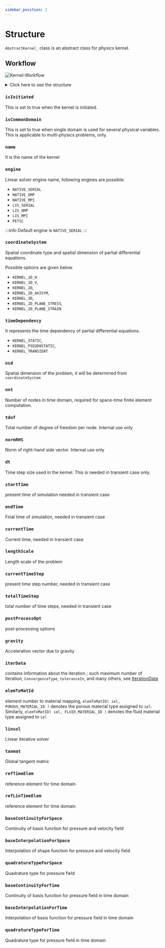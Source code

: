 ```yaml
---
sidebar_position: 2
---
```


# Structure

`AbstractKernel_` class is an abstract class for physics kernel.

## Workflow

![Kernel-Workflow](figures/Kernel-Workflow.svg)

<details>
<summary>Click here to see the structure</summary>
<div>

```fortran
TYPE, ABSTRACT :: AbstractKernel_
  LOGICAL(LGT) :: isInitiated = .FALSE.
  !! This variable is Set to true when we initiate the kernel
  LOGICAL(LGT) :: isCommonDomain = .TRUE.
  !! This variable is True when the domain is common
  !! It is useful in the case of multi-physics simulations.
  !! In multi-physics applications different fields can have different
  !! type and order of shape functions. To construct such shape functions
  !! we may have to use different finite element meshes (hence, domains).
  !! For example, in the fluid mechanics, we often use Taylor-Hood element
  !! Which employs different order of interpolation for pressure and velocity.
  !! NOTE: In most of the application isCommonDomain is TRUE.
  TYPE(String) :: name
  !! This is the name of the kernel. It can be anything you want.
  TYPE(String) :: engine
  !! Which type of linear solver library (engine) we use to
  !! solve system of linear equations. We can specify following
  !! values.
  !! `NATIVE_SERIAL`
  !! `NATIVE_OMP`
  !! `NATIVE_MPI`
  !! `LIS_SERIAL`
  !! `LIS_OMP`
  !! `LIS_MPI`
  !! `PETSC`
  INTEGER(I4B) :: coordinateSystem = DEFAULT_coordinateSystem
  !! Spatial coordinate system type. It can take following values
  !! `KERNEL_CARTESIAN` for Cartesian coordinates
  !! `KERNEL_CYLINDRICAL` for Cylinderical coordinates
  !! `KERNEL_SPHERICAL` for Sperical coordinates
  !! NOTE: These parameters are defined in the AbstractKernelParam module.
  INTEGER(I4B) :: maxIter = DEFAULT_maxIter
  !! Maximum  number of iteration iterations
  !! This is useful when when we use iterative solvers like
  !! Newton method, Modified Newton method, or Iterative-predictor solvers.
  !! NOTE: DEFAULT_maxIter is defined in AbstractKernelParam
  INTEGER(I4B) :: timeDependency = 0
  !! This variable indicates if the problem is time dependent or not.
  !! It can take following values:
  !! KERNEL_STEADY  or KERNEL_STATIC
  !! KERNEL_PSEUDOSTATIC
  !! KERNEL_TRANSIENT or KERNEL_DYNAMIC
  !! NOTE: These variables are defined in AbstractKernelParam
  INTEGER(I4B) :: nsd = 0
  !! Spatial dimension of the problem,
  INTEGER(I4B) :: nnt = 1
  !! Number of nodes in time element
  !! NOTE: This variables is used only in space-time finite element methods
  INTEGER(I4B) :: tdof = 0
  !! Total number of degree of freedom per node
  !! NOTE: This variable is Set internally by each kernel while
  !! Setting the kernel.
  REAL(DFP) :: normRHS = 0.0_DFP
  !! norm of the right-hand-side vector in the system of linear equations
  !! NOTE: This variable is used internally
  REAL(DFP) :: dt = 0.0_DFP
  !! Time step size used in the pseudostatic and dynamic problems
  !! Needed in transient case
  REAL(DFP) :: startTime = 0.0
  !! Starting time of simulation
  !! NOTE: This varible is needed in the transient or pseudostatic simulation
  !! only.
  REAL(DFP) :: endTime = 0.0
  !! Final time of the simulation
  !! NOTE: This varible is needed in the transient or pseudostatic simulation
  !! only.
  REAL(DFP) :: currentTime = 0.0
  !! The current time of the simulation
  !! NOTE: This varible is needed in the transient simulation only.
  INTEGER(I4B) :: currentTimeStep = 1
  !! Current time step number of the simulation.
  !! NOTE: This varible is needed in the transient simulation only.
  INTEGER(I4B) :: totalTimeStep = 0
  !! Total number of time step number in the simulation.
  !! NOTE: This varible is needed in the transient simulation only.
  REAL(DFP) :: lengthScale = 1.0_DFP
  !! This variable denotes the length scale of the problem.
  !! NOTE: This variable is for internal use only.
  !! INTERNAL:
  INTEGER(I4B) :: postProcessOpt = 0
  !! Postprocessing options
  !! INFO: The actual action depends upon the specific kernels
  REAL(DFP) :: gravity(3) = 0.0_DFP
  !! Acceleration vector due to gravity
  TYPE(IterationData_) :: iterData
  !! Iteration data
  !! INFO: The actual action depends upon the specific kernels
  INTEGER(I4B), ALLOCATABLE :: elemToMatId(:, :)
  !! This variable denotes the Element number to material mapping.
  !! For example, `elemToMatID( iel, POROUS_MATERIAL_ID )` denotes the
  !! porous material type assigned to element number `iel`
  !! Similarly, `elemToMatID( iel, FLUID_MATERIAL_ID )` denotes
  !! the fluid material type assigned to element number `iel`.
  INTEGER(I4B), ALLOCATABLE :: dbcIndx(:)
  !! Indices where Dirichlet boundary conditions is prescribed
  !! INFO: This variable is for internal use only.
  !! It is formed from the Dirichlet boundary conditions.
  !! INTERNAL:
  CLASS(AbstractLinSolver_), POINTER :: linsol => NULL()
  !! A pointer to a Linear iterative solver
  !! NOTE: The actual linear solver depends upon the
  !! engine and type of problem. linsol is initiated in
  !! KernelInitiateFromParam routine.
  CLASS(AbstractMatrixField_), POINTER :: tanmat => NULL()
  !! Global tangent matrix
  !! NOTE: The actual form of tangent matrix depends upon the engine
  !! and type of problem.
  CLASS(Domain_), POINTER :: dom => NULL()
  !! Domain of the problem
  TYPE(DomainPointer_), ALLOCATABLE :: domains(:)
  !! Domain of the problem
  TYPE(ReferenceLine_) :: refTimeElem
  !! reference element for time domain
  TYPE(ReferenceLine_) :: refLinTimeElem
  !! reference element for time domain
  TYPE(String) :: baseContinuityForSpace
  !! Continuity of basis function in space
  TYPE(String) :: baseInterpolationForSpace
  !! Interpolation of shape function in space
  TYPE(String) :: quadratureTypeForSpace
  !! Quadrature type in space
  INTEGER(I4B) :: quadTypeForSpace
  !! Quadrature type in space
  INTEGER(I4B) :: ipTypeForSpace = 0
  !! Interpolation grid used for Lagrange polynomials
  INTEGER(I4B) :: basisTypeForSpace = 0
  !! Basis type for space
  REAL(DFP) :: alphaForSpace = 0.0_DFP
  !! Parameter for Jacobi polynomials in space
  REAL(DFP) :: betaForSpace = 0.0_DFP
  !! Parameter for Jacobi polynomials in space
  REAL(DFP) :: lambdaForSpace = 0.0_DFP
  !! Parameter for Ultraspherical polynomials in  space
  TYPE(String) :: baseContinuityForTime
  !! Continuity of basis function in time in time domain
  TYPE(String) :: baseInterpolationForTime
  !! Interpolation of basis function in time
  TYPE(String) :: quadratureTypeForTime
  !! Quadrature type in time
  INTEGER(I4B) :: quadTypeForTime
  !! Quadrature type in time
  INTEGER(I4B) :: ipTypeForTime
  !! Interpolation grid used for Lagrange polynomials
  INTEGER(I4B) :: basisTypeForTime
  !! Basis type for space
  REAL(DFP) :: alphaForTime = 0.0_DFP
  !! Parameter for Jacobi polynomials in space
  REAL(DFP) :: betaForTime = 0.0_DFP
  !! Parameter for Jacobi polynomials in space
  REAL(DFP) :: lambdaForTime = 0.0_DFP
  !! Parameter for Ultraspherical polynomials in space
  TYPE(String) :: domainFile
  !! Domain file name
  TYPE(QuadraturePoint_), ALLOCATABLE :: quadratureForSpace(:)
  !! Quadrature points in space element
  !! The size of quadratureForSpace is same as the total number of
  !! mesh in the domain
  TYPE(QuadraturePoint_) :: quadratureForTime
  !! Quadrature points in time element
  !! INFO: This is used in space-time computation
  TYPE(FiniteElementPointer_), ALLOCATABLE :: cellFE(:)
  !! Cell finite element
  TYPE(FiniteElementPointer_), ALLOCATABLE :: linCellFE(:)
  !! Linear cell finite element
  TYPE(FiniteElementPointer_), ALLOCATABLE :: facetFE(:)
  !! Facet finite element
  TYPE(FiniteElementPointer_), ALLOCATABLE :: linFacetFE(:)
  !! Linear facet finite element
  TYPE(FiniteElementPointer_), ALLOCATABLE :: edgeFE(:)
  !! Edge finite element
  TYPE(FiniteElementPointer_), ALLOCATABLE :: linEdgeFE(:)
  !! Linear edge finite element
  TYPE(FiniteElement_) :: timeFE
  !! Time finite element
  TYPE(FiniteElement_) :: linTimeFE
  !! Linear time finite element
  TYPE(ElemshapeData_) :: linTimeElemSD
    !! Element shape data on linear time element #STFEM
  TYPE(ElemshapeData_) :: timeElemSD
    !! Element shape data on time element #STFEM
  TYPE(ElemshapeData_), ALLOCATABLE :: linSpaceElemSD(:)
    !! Element shape data on linear space (simplex) element
  TYPE(ElemshapeData_), ALLOCATABLE :: spaceElemSD(:)
    !! Element shape data on space element
  TYPE(STElemshapeData_), ALLOCATABLE :: stelemsd(:, :)
    !! Element shape data on space-time element
END TYPE
```

</div>
</details>

### `isInitiated`

This is set to true when the kernel is initiated.

### `isCommonDomain`

This is set to true when single domain is used for several physical variables. This is applicable to multi-physics problems, only.

### `name`

It is the name of the kernel

### `engine`

Linear solver engine name, following engines are possible:

- `NATIVE_SERIAL`
- `NATIVE_OMP`
- `NATIVE_MPI`
- `LIS_SERIAL`
- `LIS_OMP`
- `LIS_MPI`
- `PETSC`

:::info
Default engine is `NATIVE_SERIAL`
:::

### `coordinateSystem`

Spatial coordinate type and spatial dimension of partial differential equations.

Possible options are given below.

- `KERNEL_1D_H`
- `KERNEL_1D_V`,
- `KERNEL_2D`,
- `KERNEL_2D_AXISYM`,
- `KERNEL_3D`,
- `KERNEL_2D_PLANE_STRESS`,
- `KERNEL_2D_PLANE_STRAIN`

### `timeDependency`

It represents the time dependency of partial differential equations.

- `KERNEL_STATIC`,
- `KERNEL_PSEUDOSTATIC`,
- `KERNEL_TRANSIENT`

### `nsd`

Spatial dimension of the problem, it will be determined from `coordinateSystem`

### `nnt`

Number of nodes in time domain, required for space-time finite element computation.

### `tdof`

Total number of degree of freedom per node. <span class="badge badge--success"> Internal use only </span>

### `normRHS`

Norm of right-hand side vector. <span class="badge badge--success"> Internal use only </span>

### `dt`

Time step size used in the kernel. This is needed in transient case only.

### `startTime`

present time of simulation needed in transient case

### `endTime`

Final time of simulation, needed in transient case

### `currentTime`

Current time, needed in transient case

### `lengthScale`

Length scale of the problem

### `currentTimeStep`

present time step number, needed in transient case

### `totalTimeStep`

total number of time steps, needed in transient case

### `postProcessOpt`

post-processing options

### `gravity`

Acceleration vector due to gravity

### `iterData`

contains information about the iteration ; such maximum number of iteration, `ConvergenceType`, `toleranceIn`, and many others, see [IterationData](/docs-api/IterationData/IterationData_)

### `elemToMatId`

element number to material mapping, `elemToMatID( iel, POROUS_MATERIAL_ID )` denotes the porous material type assigned to `iel`. Similarly, `elemToMatID( iel, FLUID_MATERIAL_ID )` denotes the fluid material type assigned to `iel`

### `linsol`

Linear iterative solver

### `tanmat`

Global tangent matrix

### `refTimeElem`

reference element for time domain

### `refLinTimeElem`

reference element for time domain

### `baseContinuityForSpace`

Continuity of basis function for pressure and velocity field

### `baseInterpolationForSpace`

Interpolation of shape function for pressure and velocity field

### `quadratureTypeForSpace`

Quadrature type for pressure field

### `baseContinuityForTime`

Continuity of basis function for pressure field in time domain

### `baseInterpolationForTime`

Interpolation of basis function for pressure field in time domain

### `quadratureTypeForTime`

Quadrature type for pressure field in time domain
